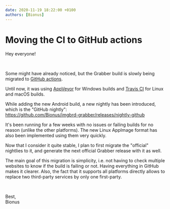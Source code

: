 ```yaml
---
date: 2020-11-19 18:22:00 +0100
authors: [Bionus]
---
```



# Moving the CI to GitHub actions

Hey everyone!

&nbsp;

Some might have already noticed, but the Grabber build is slowly being migrated to [GitHub actions](https://github.com/features/actions).

Until now, it was using [AppVeyor](https://www.appveyor.com/) for Windows builds and [Travis CI](https://travis-ci.org/) for Linux and macOS builds.

<!-- more -->

While adding the new Android build, a new nightly has been introduced, which is the "GitHub nightly":  
<https://github.com/Bionus/imgbrd-grabber/releases/nightly-github>

It's been running for a few weeks with no issues or failing builds for no reason (unlike the other platforms). The new Linux AppImage format has also been implemented using them very quickly.

Now that I consider it quite stable, I plan to first migrate the "official" nightlies to it, and generate the next official Grabber release with it as well.

The main goal of this migration is simplicity, i.e. not having to check multiple websites to know if the build is failing or not. Having everything in GitHub makes it clearer. Also, the fact that it supports all platforms directly allows to replace two third-party services by only one first-party.

&nbsp;

Best,  
Bionus